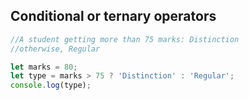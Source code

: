 ## Conditional or ternary operators

```javascript
//A student getting more than 75 marks: Distinction
//otherwise, Regular

let marks = 80;
let type = marks > 75 ? 'Distinction' : 'Regular';
console.log(type);
```
